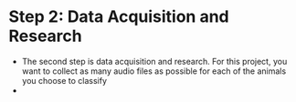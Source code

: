 # Step 2: Data Acquisition and Research
- The second step is data acquisition and research. For this project, you want to collect as many audio files as possible for each of the animals you choose to classify
- 
